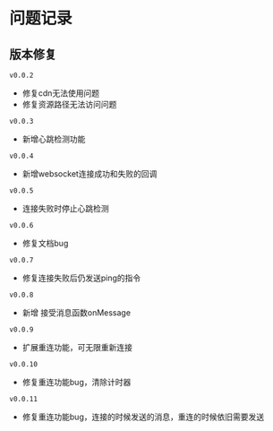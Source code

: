 # 问题记录

## 版本修复

`v0.0.2`
- 修复cdn无法使用问题
- 修复资源路径无法访问问题

`v0.0.3`
- 新增心跳检测功能

`v0.0.4`
- 新增websocket连接成功和失败的回调

`v0.0.5`
- 连接失败时停止心跳检测

`v0.0.6`
- 修复文档bug

`v0.0.7`
- 修复连接失败后仍发送ping的指令

`v0.0.8`
- 新增 接受消息函数onMessage

`v0.0.9`
- 扩展重连功能，可无限重新连接

`v0.0.10`
- 修复重连功能bug，清除计时器

`v0.0.11`
- 修复重连功能bug，连接的时候发送的消息，重连的时候依旧需要发送
